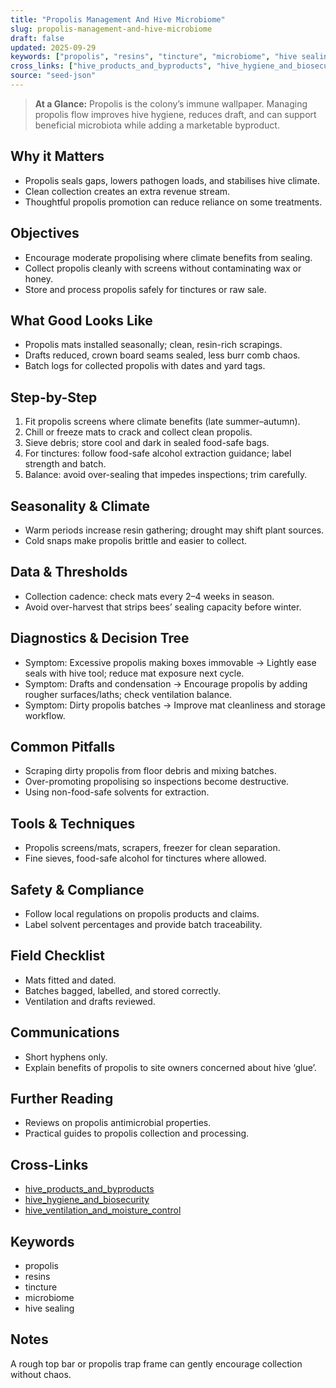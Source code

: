 ```yaml
---
title: "Propolis Management And Hive Microbiome"
slug: propolis-management-and-hive-microbiome
draft: false
updated: 2025-09-29
keywords: ["propolis", "resins", "tincture", "microbiome", "hive sealing"]
cross_links: ["hive_products_and_byproducts", "hive_hygiene_and_biosecurity", "hive_ventilation_and_moisture_control"]
source: "seed-json"
---
```


> **At a Glance:** Propolis is the colony’s immune wallpaper. Managing propolis flow improves hive hygiene, reduces draft, and can support beneficial microbiota while adding a marketable byproduct.

## Why it Matters
- Propolis seals gaps, lowers pathogen loads, and stabilises hive climate.
- Clean collection creates an extra revenue stream.
- Thoughtful propolis promotion can reduce reliance on some treatments.

## Objectives
- Encourage moderate propolising where climate benefits from sealing.
- Collect propolis cleanly with screens without contaminating wax or honey.
- Store and process propolis safely for tinctures or raw sale.

## What Good Looks Like
- Propolis mats installed seasonally; clean, resin-rich scrapings.
- Drafts reduced, crown board seams sealed, less burr comb chaos.
- Batch logs for collected propolis with dates and yard tags.

## Step-by-Step
1) Fit propolis screens where climate benefits (late summer–autumn).
2) Chill or freeze mats to crack and collect clean propolis.
3) Sieve debris; store cool and dark in sealed food-safe bags.
4) For tinctures: follow food-safe alcohol extraction guidance; label strength and batch.
5) Balance: avoid over-sealing that impedes inspections; trim carefully.

## Seasonality & Climate
- Warm periods increase resin gathering; drought may shift plant sources.
- Cold snaps make propolis brittle and easier to collect.

## Data & Thresholds
- Collection cadence: check mats every 2–4 weeks in season.
- Avoid over-harvest that strips bees’ sealing capacity before winter.

## Diagnostics & Decision Tree
- Symptom: Excessive propolis making boxes immovable -> Lightly ease seals with hive tool; reduce mat exposure next cycle.
- Symptom: Drafts and condensation -> Encourage propolis by adding rougher surfaces/laths; check ventilation balance.
- Symptom: Dirty propolis batches -> Improve mat cleanliness and storage workflow.

## Common Pitfalls
- Scraping dirty propolis from floor debris and mixing batches.
- Over-promoting propolising so inspections become destructive.
- Using non-food-safe solvents for extraction.

## Tools & Techniques
- Propolis screens/mats, scrapers, freezer for clean separation.
- Fine sieves, food-safe alcohol for tinctures where allowed.

## Safety & Compliance
- Follow local regulations on propolis products and claims.
- Label solvent percentages and provide batch traceability.

## Field Checklist
- Mats fitted and dated.
- Batches bagged, labelled, and stored correctly.
- Ventilation and drafts reviewed.

## Communications
- Short hyphens only.
- Explain benefits of propolis to site owners concerned about hive ‘glue’.

## Further Reading
- Reviews on propolis antimicrobial properties.
- Practical guides to propolis collection and processing.

## Cross-Links
- [hive_products_and_byproducts](/topics/hive-products-and-byproducts/)
- [hive_hygiene_and_biosecurity](/topics/hive-hygiene-and-biosecurity/)
- [hive_ventilation_and_moisture_control](/topics/hive-ventilation-and-moisture-control/)

## Keywords
- propolis
- resins
- tincture
- microbiome
- hive sealing

## Notes
A rough top bar or propolis trap frame can gently encourage collection without chaos.
